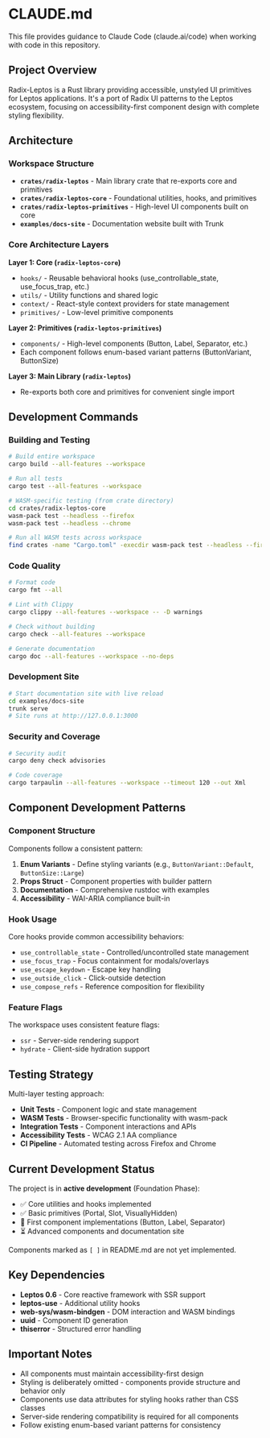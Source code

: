 # CLAUDE.md

This file provides guidance to Claude Code (claude.ai/code) when working with code in this repository.

## Project Overview

Radix-Leptos is a Rust library providing accessible, unstyled UI primitives for Leptos applications. It's a port of Radix UI patterns to the Leptos ecosystem, focusing on accessibility-first component design with complete styling flexibility.

## Architecture

### Workspace Structure
- **`crates/radix-leptos`** - Main library crate that re-exports core and primitives
- **`crates/radix-leptos-core`** - Foundational utilities, hooks, and primitives  
- **`crates/radix-leptos-primitives`** - High-level UI components built on core
- **`examples/docs-site`** - Documentation website built with Trunk

### Core Architecture Layers

**Layer 1: Core (`radix-leptos-core`)**
- `hooks/` - Reusable behavioral hooks (use_controllable_state, use_focus_trap, etc.)
- `utils/` - Utility functions and shared logic
- `context/` - React-style context providers for state management
- `primitives/` - Low-level primitive components

**Layer 2: Primitives (`radix-leptos-primitives`)**
- `components/` - High-level components (Button, Label, Separator, etc.)
- Each component follows enum-based variant patterns (ButtonVariant, ButtonSize)

**Layer 3: Main Library (`radix-leptos`)**
- Re-exports both core and primitives for convenient single import

## Development Commands

### Building and Testing
```bash
# Build entire workspace
cargo build --all-features --workspace

# Run all tests
cargo test --all-features --workspace

# WASM-specific testing (from crate directory)
cd crates/radix-leptos-core
wasm-pack test --headless --firefox
wasm-pack test --headless --chrome

# Run all WASM tests across workspace
find crates -name "Cargo.toml" -execdir wasm-pack test --headless --firefox \;
```

### Code Quality
```bash
# Format code
cargo fmt --all

# Lint with Clippy
cargo clippy --all-features --workspace -- -D warnings

# Check without building
cargo check --all-features --workspace

# Generate documentation
cargo doc --all-features --workspace --no-deps
```

### Development Site
```bash
# Start documentation site with live reload
cd examples/docs-site
trunk serve
# Site runs at http://127.0.0.1:3000
```

### Security and Coverage
```bash
# Security audit
cargo deny check advisories

# Code coverage
cargo tarpaulin --all-features --workspace --timeout 120 --out Xml
```

## Component Development Patterns

### Component Structure
Components follow a consistent pattern:
1. **Enum Variants** - Define styling variants (e.g., `ButtonVariant::Default`, `ButtonSize::Large`)
2. **Props Struct** - Component properties with builder pattern
3. **Documentation** - Comprehensive rustdoc with examples
4. **Accessibility** - WAI-ARIA compliance built-in

### Hook Usage
Core hooks provide common accessibility behaviors:
- `use_controllable_state` - Controlled/uncontrolled state management
- `use_focus_trap` - Focus containment for modals/overlays  
- `use_escape_keydown` - Escape key handling
- `use_outside_click` - Click-outside detection
- `use_compose_refs` - Reference composition for flexibility

### Feature Flags
The workspace uses consistent feature flags:
- `ssr` - Server-side rendering support
- `hydrate` - Client-side hydration support

## Testing Strategy

Multi-layer testing approach:
- **Unit Tests** - Component logic and state management
- **WASM Tests** - Browser-specific functionality with wasm-pack
- **Integration Tests** - Component interactions and APIs  
- **Accessibility Tests** - WCAG 2.1 AA compliance
- **CI Pipeline** - Automated testing across Firefox and Chrome

## Current Development Status

The project is in **active development** (Foundation Phase):
- ✅ Core utilities and hooks implemented
- ✅ Basic primitives (Portal, Slot, VisuallyHidden)
- 🔄 First component implementations (Button, Label, Separator)
- ⏳ Advanced components and documentation site

Components marked as `[ ]` in README.md are not yet implemented.

## Key Dependencies

- **Leptos 0.6** - Core reactive framework with SSR support
- **leptos-use** - Additional utility hooks
- **web-sys/wasm-bindgen** - DOM interaction and WASM bindings
- **uuid** - Component ID generation
- **thiserror** - Structured error handling

## Important Notes

- All components must maintain accessibility-first design
- Styling is deliberately omitted - components provide structure and behavior only
- Components use data attributes for styling hooks rather than CSS classes
- Server-side rendering compatibility is required for all components
- Follow existing enum-based variant patterns for consistency